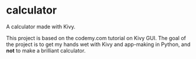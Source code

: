 # calculator
A calculator made with Kivy.

This project is based on the codemy.com tutorial on Kivy GUI. The goal of the project is to get my hands wet with Kivy and app-making in Python, and **not** to make a brilliant calculator.
